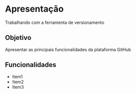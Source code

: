 # Apresentação
Trabalhando com a ferramenta de versionamento

## Objetivo

Apresentar as principais funcionalidades da plataforma GitHub

## Funcionalidades

* Item1
* Item2
* Item3
